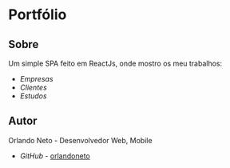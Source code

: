 # Portfólio

## Sobre

Um simple SPA feito em ReactJs, onde mostro os meu trabalhos:

* *Empresas* 
* *Clientes* 
* *Estudos* 

## Autor

Orlando Neto - Desenvolvedor Web, Mobile

* *GitHub* - [orlandoneto](https://github.com/orlandoneto)